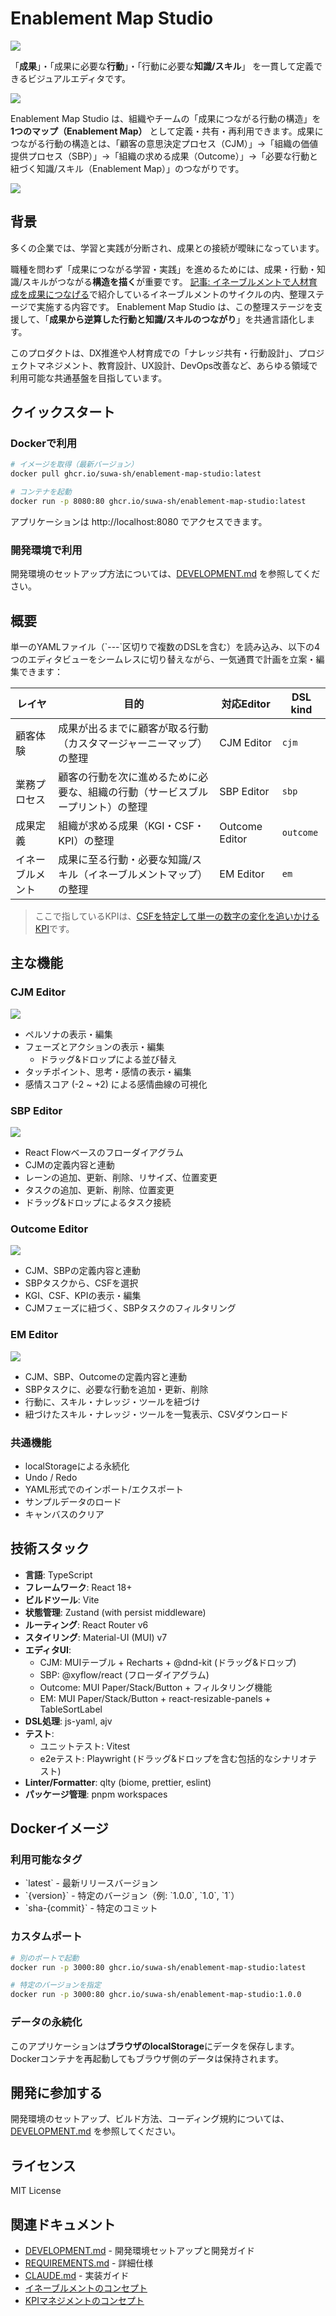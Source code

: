 # Enablement Map Studio

![](./docs/images/hero.png)

「**成果**」・「成果に必要な**行動**」・「行動に必要な**知識/スキル**」  を一貫して定義できるビジュアルエディタです。

![](https://assets.st-note.com/production/uploads/images/30783773/picture_pc_488167be7837d639b2e8bcfec0b174e2.png)

Enablement Map Studio は、組織やチームの「成果につながる行動の構造」を **1つのマップ（Enablement Map）** として定義・共有・再利用できます。成果につながる行動の構造とは、「顧客の意思決定プロセス（CJM）」→「組織の価値提供プロセス（SBP）」→「組織の求める成果（Outcome）」→「必要な行動と紐づく知識/スキル（Enablement Map）」のつながりです。

![](https://assets.st-note.com/production/uploads/images/30783789/picture_pc_2ab997e4ad6986bfd433b95e4bc6e6ee.png)

## 背景

多くの企業では、学習と実践が分断され、成果との接続が曖昧になっています。

職種を問わず「成果につながる学習・実践」を進めるためには、成果・行動・知識/スキルがつながる**構造を描く**が重要です。
[記事: イネーブルメントで人材育成を成果につなげる](https://note.com/suwash/n/n02fa7e60d409)で紹介しているイネーブルメントのサイクルの内、整理ステージで実施する内容です。
Enablement Map Studio は、この整理ステージを支援して、「**成果から逆算した行動と知識/スキルのつながり**」を共通言語化します。

このプロダクトは、DX推進や人材育成での「ナレッジ共有・行動設計」、プロジェクトマネジメント、教育設計、UX設計、DevOps改善など、あらゆる領域で利用可能な共通基盤を目指しています。


## クイックスタート

### Dockerで利用

```bash
# イメージを取得（最新バージョン）
docker pull ghcr.io/suwa-sh/enablement-map-studio:latest

# コンテナを起動
docker run -p 8080:80 ghcr.io/suwa-sh/enablement-map-studio:latest
```

アプリケーションは http://localhost:8080 でアクセスできます。

### 開発環境で利用

開発環境のセットアップ方法については、[DEVELOPMENT.md](./DEVELOPMENT.md) を参照してください。

## 概要

単一のYAMLファイル（\`---\`区切りで複数のDSLを含む）を読み込み、以下の4つのエディタビューをシームレスに切り替えながら、一気通貫で計画を立案・編集できます：

| レイヤ | 目的 | 対応Editor | DSL kind |
|--------|------|-------------|-----------|
| 顧客体験 | 成果が出るまでに顧客が取る行動（カスタマージャーニーマップ）の整理 | CJM Editor | `cjm` |
| 業務プロセス | 顧客の行動を次に進めるために必要な、組織の行動（サービスブループリント）の整理 | SBP Editor | `sbp` |
| 成果定義 | 組織が求める成果（KGI・CSF・KPI）の整理 | Outcome Editor | `outcome` |
| イネーブルメント | 成果に至る行動・必要な知識/スキル（イネーブルメントマップ）の整理 | EM Editor | `em` |

> ここで指しているKPIは、[CSFを特定して単一の数字の変化を追いかけるKPI](https://note.com/suwash/n/n7c5fb05a1009)です。

## 主な機能

### CJM Editor

![](https://share.cleanshot.com/lHjjXccy+)

- ペルソナの表示・編集
- フェーズとアクションの表示・編集
  - ドラッグ&ドロップによる並び替え
- タッチポイント、思考・感情の表示・編集
- 感情スコア (-2 ~ +2) による感情曲線の可視化

### SBP Editor

![](https://share.cleanshot.com/R5yFsfB5+)

- React Flowベースのフローダイアグラム
- CJMの定義内容と連動
- レーンの追加、更新、削除、リサイズ、位置変更
- タスクの追加、更新、削除、位置変更
- ドラッグ&ドロップによるタスク接続

### Outcome Editor

![](https://share.cleanshot.com/74PNSd28+)

- CJM、SBPの定義内容と連動
- SBPタスクから、CSFを選択
- KGI、CSF、KPIの表示・編集
- CJMフェーズに紐づく、SBPタスクのフィルタリング

### EM Editor

![](https://share.cleanshot.com/sQpwBX6t+)

- CJM、SBP、Outcomeの定義内容と連動
- SBPタスクに、必要な行動を追加・更新、削除
- 行動に、スキル・ナレッジ・ツールを紐づけ
- 紐づけたスキル・ナレッジ・ツールを一覧表示、CSVダウンロード

### 共通機能

- localStorageによる永続化
- Undo / Redo
- YAML形式でのインポート/エクスポート
- サンプルデータのロード
- キャンバスのクリア

## 技術スタック

- **言語**: TypeScript
- **フレームワーク**: React 18+
- **ビルドツール**: Vite
- **状態管理**: Zustand (with persist middleware)
- **ルーティング**: React Router v6
- **スタイリング**: Material-UI (MUI) v7
- **エディタUI**:
  - CJM: MUIテーブル + Recharts + @dnd-kit (ドラッグ&ドロップ)
  - SBP: @xyflow/react (フローダイアグラム)
  - Outcome: MUI Paper/Stack/Button + フィルタリング機能
  - EM: MUI Paper/Stack/Button + react-resizable-panels + TableSortLabel
- **DSL処理**: js-yaml, ajv
- **テスト**:
  - ユニットテスト: Vitest
  - e2eテスト: Playwright (ドラッグ&ドロップを含む包括的なシナリオテスト)
- **Linter/Formatter**: qlty (biome, prettier, eslint)
- **パッケージ管理**: pnpm workspaces

## Dockerイメージ

### 利用可能なタグ

- \`latest\` - 最新リリースバージョン
- \`{version}\` - 特定のバージョン（例: \`1.0.0\`, \`1.0\`, \`1\`）
- \`sha-{commit}\` - 特定のコミット

### カスタムポート

```bash
# 別のポートで起動
docker run -p 3000:80 ghcr.io/suwa-sh/enablement-map-studio:latest

# 特定のバージョンを指定
docker run -p 3000:80 ghcr.io/suwa-sh/enablement-map-studio:1.0.0
```

### データの永続化

このアプリケーションは**ブラウザのlocalStorage**にデータを保存します。Dockerコンテナを再起動してもブラウザ側のデータは保持されます。

## 開発に参加する

開発環境のセットアップ、ビルド方法、コーディング規約については、[DEVELOPMENT.md](./DEVELOPMENT.md) を参照してください。

## ライセンス

MIT License

## 関連ドキュメント

- [DEVELOPMENT.md](./DEVELOPMENT.md) - 開発環境セットアップと開発ガイド
- [REQUIREMENTS.md](./REQUIREMENTS.md) - 詳細仕様
- [CLAUDE.md](./CLAUDE.md) - 実装ガイド
- [イネーブルメントのコンセプト](https://note.com/suwash/n/n02fa7e60d409)
- [KPIマネジメントのコンセプト](https://note.com/suwash/n/n7c5fb05a1009)
